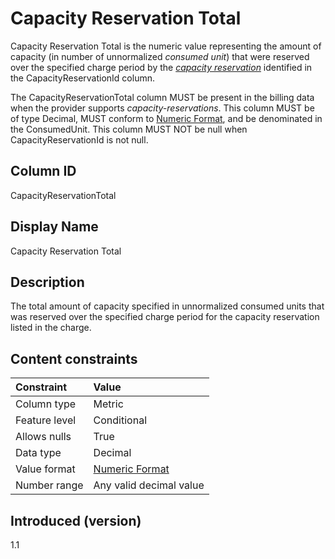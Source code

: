 # Capacity Reservation Total

Capacity Reservation Total is the numeric value representing the amount of capacity (in number of unnormalized *consumed unit*) that were reserved over the specified charge period by the [*capacity reservation*](#glossary:capacity-reservation) identified in the CapacityReservationId column. 

The CapacityReservationTotal column MUST be present in the billing data when the provider supports *capacity-reservations*. This column MUST be of type Decimal, MUST conform to [Numeric Format](#numericformat), and be denominated in the ConsumedUnit. This column MUST NOT be null when CapacityReservationId is not null. 

## Column ID

CapacityReservationTotal

## Display Name

Capacity Reservation Total

## Description

The total amount of capacity specified in unnormalized consumed units that was reserved over the specified charge period for the capacity reservation listed in the charge.

## Content constraints

| Constraint      | Value          |
| :-------------- | :------------- |
| Column type     | Metric         |
| Feature level   | Conditional    |
| Allows nulls    | True           |
| Data type       | Decimal        |
| Value format    | [Numeric Format](#numericformat) |
| Number range    | Any valid decimal value |

## Introduced (version)

1.1